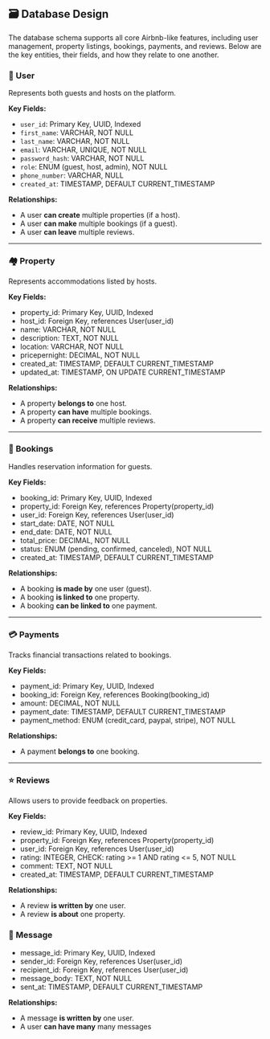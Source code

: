 ## 🗃️ Database Design

The database schema supports all core Airbnb-like features, including user management, property listings, bookings, payments, and reviews. Below are the key entities, their fields, and how they relate to one another.

### 🧑 User

Represents both guests and hosts on the platform.

**Key Fields:**

* `user_id`: Primary Key, UUID, Indexed
* `first_name`: VARCHAR, NOT NULL
* `last_name`: VARCHAR, NOT NULL
* `email`: VARCHAR, UNIQUE, NOT NULL
* `password_hash`: VARCHAR, NOT NULL
* `role`: ENUM (guest, host, admin), NOT NULL
* `phone_number`: VARCHAR, NULL
* `created_at`: TIMESTAMP, DEFAULT CURRENT_TIMESTAMP

**Relationships:**

* A user **can create** multiple properties (if a host).
* A user **can make** multiple bookings (if a guest).
* A user **can leave** multiple reviews.

---

### 🏘️ Property

Represents accommodations listed by hosts.

**Key Fields:**

* property_id: Primary Key, UUID, Indexed
* host_id: Foreign Key, references User(user_id)
* name: VARCHAR, NOT NULL
* description: TEXT, NOT NULL
* location: VARCHAR, NOT NULL
* pricepernight: DECIMAL, NOT NULL
* created_at: TIMESTAMP, DEFAULT CURRENT_TIMESTAMP
* updated_at: TIMESTAMP, ON UPDATE CURRENT_TIMESTAMP

**Relationships:**

* A property **belongs to** one host.
* A property **can have** multiple bookings.
* A property **can receive** multiple reviews.

---

### 📅 Bookings

Handles reservation information for guests.

**Key Fields:**

* booking_id: Primary Key, UUID, Indexed
* property_id: Foreign Key, references Property(property_id)
* user_id: Foreign Key, references User(user_id)
* start_date: DATE, NOT NULL
* end_date: DATE, NOT NULL
* total_price: DECIMAL, NOT NULL
* status: ENUM (pending, confirmed, canceled), NOT NULL
* created_at: TIMESTAMP, DEFAULT CURRENT_TIMESTAMP

**Relationships:**

* A booking **is made by** one user (guest).
* A booking **is linked to** one property.
* A booking **can be linked to** one payment.

---

### 💳 Payments

Tracks financial transactions related to bookings.

**Key Fields:**

* payment_id: Primary Key, UUID, Indexed
* booking_id: Foreign Key, references Booking(booking_id)
* amount: DECIMAL, NOT NULL
* payment_date: TIMESTAMP, DEFAULT CURRENT_TIMESTAMP
* payment_method: ENUM (credit_card, paypal, stripe), NOT NULL


**Relationships:**

* A payment **belongs to** one booking.

---

### ⭐ Reviews

Allows users to provide feedback on properties.

**Key Fields:**


* review_id: Primary Key, UUID, Indexed
* property_id: Foreign Key, references Property(property_id)
* user_id: Foreign Key, references User(user_id)
* rating: INTEGER, CHECK: rating >= 1 AND rating <= 5, NOT NULL
*  comment: TEXT, NOT NULL
* created_at: TIMESTAMP, DEFAULT CURRENT_TIMESTAMP


**Relationships:**

* A review **is written by** one user.
* A review **is about** one property.

### 💬 Message

* message_id: Primary Key, UUID, Indexed
* sender_id: Foreign Key, references User(user_id)
* recipient_id: Foreign Key, references User(user_id)
* message_body: TEXT, NOT NULL
* sent_at: TIMESTAMP, DEFAULT CURRENT_TIMESTAMP

**Relationships:**

* A message **is written by** one user.
* A user **can have many** many messages

